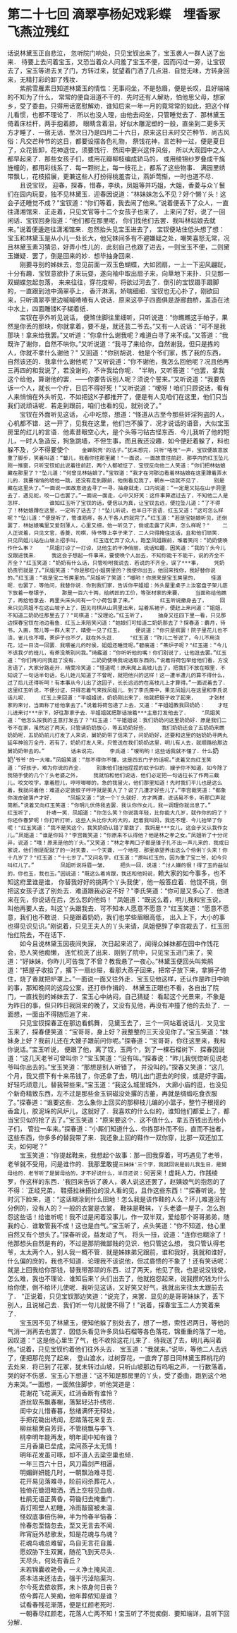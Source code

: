 # 第二十七回  滴翠亭杨妃戏彩蝶　埋香冢飞燕泣残红


话说林黛玉正自悲泣，    忽听院门响处，只见宝钗出来了，宝玉袭人一群人送了出来．    待要上去问着宝玉，又恐当着众人问羞了宝玉不便，因而闪过一旁，让宝钗去了，宝玉等进去关了门，方转过来，犹望着门洒了几点泪．自觉无味，方转身回来，无精打彩的卸了残妆．    
　　紫鹃雪雁素日知道林黛玉的情性：无事闷坐，不是愁眉，便是长叹，且好端端的不知为了什么，    常常的便自泪道不干的．先时还有人解劝，怕他思父母，想家乡，受了委曲，只得用话宽慰解劝．谁知后来一年一月的竟常常的如此，把这个样儿看惯，也都不理论了．    所以也没人理，由他去闷坐，只管睡觉去了．那林黛玉倚着床栏杆，两手抱着膝，    眼睛含着泪，好似木雕泥塑的一般，直坐到二更多天方才睡了．一宿无话．至次日乃是四月二十六日，原来这日未时交芒种节．尚古风俗：凡交芒种节的这日，都要设摆各色礼物，    祭饯花神，言芒种一过，便是夏日了，众花皆卸，花神退位，须要饯行．然闺中更兴这件风俗，    所以大观园中之人都早起来了．那些女孩子们，或用花瓣柳枝编成轿马的，    或用绫锦纱罗叠成干旄旌幢的，都用彩线系了．每一颗树上，每一枝花上，都系了这些物事．    满园里绣带飘し，花枝招展，更兼这些人打扮得桃羞杏让，燕妒莺惭，一时也道不尽．    
　　且说宝钗，    迎春，探春，惜春，李纨，凤姐等并巧姐，大姐，香菱与众丫鬟们在园内玩耍，独不见林黛玉．迎春因说道：“林妹妹怎么不见？好个懒丫头！这会子还睡觉不成？"宝钗道：“你们等着，我去闹了他来。”说着便丢下了众人，一直往潇湘馆来．正走着，只见文官等十二个女孩子也来了，    上来问了好，说了一回闲话．宝钗回身指道：“他们都在那里呢，    你们找他们去罢．我叫林姑娘去就来。”说着便逶迤往潇湘馆来．忽然抬头见宝玉进去了，    宝钗便站住低头想了想：宝玉和林黛玉是从小儿一处长大，他兄妹间多有不避嫌疑之处，嘲笑喜怒无常，况且林黛玉素习猜忌，好弄小性儿的．此刻自己也跟了进去，一则宝玉不便，二则黛玉嫌疑．罢了，倒是回来的妙．想毕抽身回来．    
　　刚要寻别的姊妹去，忽见前面一双玉色蝴蝶，大如团扇，一上一下迎风翩跹，十分有趣．宝钗意欲扑了来玩耍，遂向袖中取出扇子来，向草地下来扑．只见那一双蝴蝶忽起忽落，    来来往往，穿花度柳，将欲过河去了．倒引的宝钗蹑手蹑脚的，一直跟到池中滴翠亭上，    香汗淋漓，娇喘细细．宝钗也无心扑了，刚欲回来，只听滴翠亭里边嘁嘁喳喳有人说话．原来这亭子四面俱是游廊曲桥，盖造在池中水上，四面雕镂К子糊着纸．    
　　宝钗在亭外听见说话，    便煞住脚往里细听，只听说道：“你瞧瞧这手帕子，果然是你丢的那块，你就拿着，要不是，就还芸二爷去。”又有一人说话：“可不是我那块！拿来给我罢。”又听道：“你拿什么谢我呢？难道白寻了来不成。”又答道：“我既许了谢你，自然不哄你。”又听说道：“我寻了来给你，自然谢我，但只是拣的人，你就不拿什么谢他？"    又回道：“你别胡说．他是个爷们家，拣了我的东西，自然该还的．我拿什么谢他呢？"又听说道：“你不谢他，我怎么回他呢？况且他再三再四的和我说了，若没谢的，不许我给你呢．    "半晌，又听答道：“也罢，拿我这个给他，算谢他的罢．——你要告诉别人呢？须说个誓来。”又听说道：“我要告诉一个人，就长一个疔，日后不得好死！"又听说道：“嗳呀！咱们只顾说话，看有人来悄悄在外头听见．不如把这К子都推开了，便是有人见咱们在这里，他们只当我们说顽话呢．若走到跟前，咱们也看的见，就别说了。”    
　　宝钗在外面听见这话，    心中吃惊，想道：“怪道从古至今那些奸淫狗盗的人，心机都不错．这一开了，见我在这里，他们岂不臊了．况才说话的语音，大似宝玉房里的红儿的言语．他素昔眼空心大，是个头等刁钻古怪东西．今儿我听了他的短儿，一时人急造反，狗急跳墙，不但生事，而且我还没趣．如今便赶着躲了，料也躲不及，少不得要使个`    金蝉脱壳'的法子。”犹未想完，只听"咯吱"一声，宝钗便故意放重了脚步，笑着叫道：“颦儿，我看你往那里藏！"一面说，一面故意往前赶．那亭内的红玉坠儿刚一推窗，只听宝钗如此说着往前赶，两个人都唬怔了．宝钗反向他二人笑道：“你们把林姑娘藏在那里了？"坠儿道：“何曾见林姑娘了。”宝钗道：“我才在河那边看着林姑娘在这里蹲着弄水儿的．我要悄悄的唬他一跳，还没有走到跟前，他倒看见我了，朝东一绕就不见了．    别是藏在这里头了。”一面说一面故意进去寻了一寻，抽身就走，口内说道：“一定是又钻在山子洞里去了．遇见蛇，咬一口也罢了。”一面说一面走，心中又好笑：这件事算遮过去了，不知他二人是怎样．    
　　谁知红玉听了宝钗的话，便信以为真，让宝钗去远，便拉坠儿道：“了不得了！林姑娘蹲在这里，一定听了话去了！"坠儿听说，也半日不言语．红玉又道：“这可怎么样呢？"坠儿道：“便是听了，管谁筋疼，各人干各人的就完了。”红玉道：“若是宝姑娘听见，还倒罢了．林姑娘嘴里又爱刻薄人，心里又细，他一听见了，倘或走露了风声，怎么样呢？"    二人正说着，只见文官，香菱，司棋，待书等上亭子来了．二人只得掩住这话，且和他们顽笑．    
　　只见凤姐儿站在山坡上招手叫，    红玉连忙弃了众人，跑至凤姐跟前，堆着笑问：“奶奶使唤作什么事？    "凤姐打谅了一打谅，见他生的干净俏丽，说话知趣，因笑道：“我的丫头今儿没跟进我来．    我这会子想起一件事来，要使唤个人出去，不知你能干不能干，说的齐全不齐全？"红玉笑道：“奶奶有什么话，只管吩咐我说去．若说的不齐全，误了***事，    凭奶奶责罚就是了。”凤姐笑道：“你是那位小姐房里的？我使你出去，他回来找你，我好替你说的。”红玉道：“我是宝二爷房里的。”凤姐听了笑道：“嗳哟！你原来是宝玉房里的，    怪道呢．也罢了，等他问，我替你说．你到我们家，告诉你平姐姐：外头屋里桌子上汝窑盘子架儿底下放着一卷银子，    那是一百六十两，给绣匠的工价，等张材家的来要，    当面称给他瞧了，再给他拿去．再里头床头间有一个小荷包拿了来。”    
　　红玉听说撤身去了，    回来只见凤姐不在这山坡子上了．因见司棋从山洞里出来，站着系裙子，便赶上来问道：“姐姐，不知道二奶奶往那里去了？"司棋道：“没理论。”红玉听了，    抽身又往四下里一看，只见那边探春宝钗在池边看鱼．红玉上来陪笑问道：“姑娘们可知道二奶奶那去了？探春道：麝月，待书，入画，莺儿等一群人来了．晴雯一见了红玉，    便说道：“你只是疯罢！院子里花儿也不浇，雀儿也不喂，茶炉子也不グ，就在外头逛．    "红玉道：“昨儿二爷说了，今儿不用浇花，过一日浇一回罢．我喂雀儿的时侯，姐姐还睡觉呢。”碧痕道：“茶炉子呢？"红玉道：“今儿不该我グ的班儿，有茶没茶别问我。”绮霰道：“你听听他的嘴！你们别说了，让他逛去罢。”红玉道：“你们再问问我逛了没有．    二奶奶使唤我说话取东西的。”说着将荷包举给他们看，方没言语了，大家分路走开．晴雯冷笑道：“怪道呢！原来爬上高枝儿去了，把我们不放在眼里．不知说了一句话半句话，名儿姓儿知道了不曾呢，就把他兴的这样！这一遭半遭儿的算不得什么，过了后儿还得听呵！有本事从今儿出了这园子，长长远远的在高枝儿上才算得。”一面说着去了．    
　　这里红玉听说，不便分证，只得忍着气来找凤姐儿．到了李氏房中，果见凤姐儿在这里和李氏说话儿呢．    红玉上来回道：“平姐姐说，奶奶刚出来了，他就把银子收了起来，    才张材家的来讨，当面称了给他拿去了。”说着将荷包递了上去，又道：“平姐姐教我回奶奶：    才旺儿进来讨***示下，好往那家子去．平姐姐就把那话按着***主意打发他去了．    "凤姐笑道：“他怎么按我的主意打发去了？"红玉道：“平姐姐说：我们奶奶问这里奶奶好．原是我们二爷不在家，虽然迟了两天，只管请奶奶放心．等五奶奶好些，    我们奶奶还会了五奶奶来瞧奶奶呢．五奶奶前儿打发了人来说，舅奶奶带了信来了，问奶奶好，还要和这里的姑奶奶寻两丸延年神验万全丹．若有了，奶奶打发人来，只管送在我们奶奶这里．明儿有人去，就顺路给那边舅奶奶带去的。”    
　　话未说完，    李氏道：“嗳哟哟！这些话我就不懂了．什么`奶奶'`爷爷'的一大堆。”凤姐笑道：“怨不得你不懂，这是四五门子的话呢。”说着又向红玉笑道：“好孩子，难为你说的齐全．    别象他们扭扭捏捏的蚊子似的．嫂子你不知道，如今除了我随手使的几个丫头老婆之外，    我就怕和他们说话．他们必定把一句话拉长了作两三截儿，咬文咬字，拿着腔儿，哼哼唧唧的，急的我冒火，他们那里知道！先时我们平儿也是这么着，我就问着他：难道必定装蚊子哼哼就是美人了？说了几遭才好些儿了。”李宫裁笑道：“都象你泼皮破落户才好．    "凤姐又道：“这一个丫头就好．方才两遭，说话虽不多，听那口声就简断。”说着又向红玉笑道：“你明儿伏侍我去罢．我认你作女儿，我一调理你就出息了。”    
　　红玉听了，    扑哧一笑．凤姐道：“你怎么笑？你说我年轻，比你能大几岁，就作你的妈了？你还作春梦呢！你打听打听，这些人头比你大的大的，赶着我叫妈，我还不理．今儿抬举了你呢！"红玉笑道：“我不是笑这个，我笑奶奶认错了辈数了．我妈是***女儿，这会子又认我作女儿。”凤姐道：“谁是你妈？"李宫裁笑道：“你原来不认得他？他是林之孝之女。”凤姐听了十分诧异，说道：“哦！原来是他的丫头。”又笑道：“林之孝两口子都是锥子扎不出一声儿来的．我成日家说，他们倒是配就了的一对夫妻，一个天聋，一个地哑．那里承望养出这么个伶俐丫头来！你十几岁了？"红玉道：“十七岁了。”又问名字，红玉道：“原叫红玉的，因为重了宝二爷，如今只叫红儿了。”    
　　凤姐听说将眉一皱，    把头一回，说道：“讨人嫌的很！得了玉的益似的，你也玉，我也玉。”因说道：“既这么着肯跟，我还和他妈说，`赖大家的如今事多，也不知这府里谁是谁，    你替我好好的挑两个丫头我使'，他一般答应着．他饶不挑，倒把这女孩子送了别处去．难道跟我必定不好？"李氏笑道：“你可是又多心了．他进来在先，你说话在后，怎么怨的他妈！    "凤姐道：“既这么着，明儿我和宝玉说，叫他再要人去，叫这丫头跟我去．可不知本人愿意不愿意？"红玉笑道：“愿意不愿意，我们也不敢说．只是跟着奶奶，我们也学些眉眼高低，    出入上下，大小的事也得见识见识。”刚说着，只见王夫人的丫头来请，凤姐便辞了李宫裁去了．红玉回怡红院去，不在话下．    
　　如今且说林黛玉因夜间失寐，    次日起来迟了，闻得众姊妹都在园中作饯花会，恐人笑他痴懒，    连忙梳洗了出来．刚到了院中，只见宝玉进门来了，笑道：“好妹妹，你昨儿可告我了不曾？教我悬了一夜心。”林黛玉便回头叫紫鹃道：“把屋子收拾了，撂下一扇纱屉，看那大燕子回来，把帘子放下来，拿狮子倚住，烧了香就把炉罩上。”一面说一面又往外走．宝玉见他这样，还认作是昨日中晌的事，那知晚间的这段公案，还打恭作揖的．    林黛玉正眼也不看，各自出了院门，一直找别的姊妹去了．宝玉心中纳闷，自己猜疑：    看起这个光景来，不象是为昨日的事，但只昨日我回来的晚了，又没有见他，再没有冲撞了他的去处了．一面想，一面由不得随后追了来．    
　　只见宝钗探春正在那边看鹤舞，    见黛玉去了，三个一同站着说话儿．又见宝玉来了，探春便笑道：“宝哥哥，身上好？我整整的三天没见你了。”宝玉笑道：“妹妹身上好？我前儿还在大嫂子跟前问你呢。”探春道：“宝哥哥，你往这里来，我和你说话。”宝玉听说，    便跟了他，离了钗，玉两个，到了一棵石榴树下．探春因说道：“这几天老爷可曾叫你？"宝玉笑道：“没有叫。”探春说：“昨儿我恍惚听见说老爷叫你出去的。”宝玉笑道：“那想是别人听错了，    并没叫的。”探春又笑道：“这几个月，我又攒下有十来吊钱了，你还拿了去，明儿出门逛去的时侯，或是好字画，好轻巧顽意儿，替我带些来。”宝玉道：“我这么城里城外，    大廊小庙的逛，也没见个新奇精致东西，左不过是那些金玉铜磁没处撂的古董，再就是绸缎吃食衣服了。”探春道：“谁要这些．怎么象你上回买的那柳枝儿编的小篮子，整竹子根抠的香盒儿，胶泥垛的风炉儿，这就好了．我喜欢的什么似的，谁知他们都爱上了，都当宝贝似的抢了去了。”宝玉笑道：“原来要这个．这不值什么，拿五百钱出去给小子们，    管拉一车来。”探春道：“小厮们知道什么．你拣那朴而不俗，直而不拙者，这些东西，你多多的替我带了来．我还象上回的鞋作一双你穿，比那一双还加工夫，如何呢？”    
　　宝玉笑道：“你提起鞋来，我想起个故事：那一回我穿着，可巧遇见了老爷，老爷就不受用，问是谁作的．我那里敢提`三妹妹'三个字，我就回说是前儿我生日，是舅母给的．老爷听了是舅母给的，才不好说什么，半日还说：`何苦来！虚耗人力，作践绫罗，作这样的东西．'我回来告诉了袭人，袭人说这还罢了，赵姨娘气的抱怨的了不得：`正经兄弟，    鞋搭拉袜搭拉的没人看的见，且作这些东西！'"探春听说，登时沉下脸来，道：“这话糊涂到什么田地！怎么我是该作鞋的人么？环儿难道没有分例的，没有人的？一般的衣裳是衣裳，    鞋袜是鞋袜，丫头老婆一屋子，怎么抱怨这些话！给谁听呢！我不过是闲着没事儿，作一双半双，爱给那个哥哥弟弟，随我的心．谁敢管我不成！这也是白气。”宝玉听了，点头笑道：“你不知道，他心里自然又有个想头了。”探春听说，益发动了气，    将头一扭，说道：“连你也糊涂了！他那想头自然是有的，不过是那阴微鄙贱的见识．他只管这么想，    我只管认得老爷，太太两个人，别人我一概不管．就是姊妹弟兄跟前，谁和我好，我就和谁好，什么偏的庶的，我也不知道．论理我不该说他，但忒昏愦的不象了！还有笑话呢：就是上回我给你那钱，替我带那顽的东西．过了两天，他见了我，也是说没钱使，    怎么难，我也不理论．谁知后来丫头们出去了，他就抱怨起来，说我攒的钱为什么给你使，倒不给环儿使呢．我听见这话，又好笑又好气，我就出来往太太跟前去了．    "正说着，只见宝钗那边笑道：“说完了，来罢．显见的是哥哥妹妹了，丢下别人，且说梯己去．我们听一句儿就使不得了！"说着，探春宝玉二人方笑着来了．    
　　宝玉因不见了林黛玉，便知他躲了别处去了，想了一想，索性迟两日，等他的气消一消再去也罢了．因低头看见许多凤仙石榴等各色落花，锦重重的落了一地，因叹道：“    这是他心里生了气，也不收拾这花儿来了．待我送了去，明儿再问着他。”说着，只见宝钗约着他们往外头去．    宝玉道：“我就来。”说毕，等他二人去远了，便把那花兜了起来，    登山渡水，过树穿花，一直奔了那日同林黛玉葬桃花的去处来．将已到了花冢，犹未转过山坡，只听山坡那边有呜咽之声，一行数落着，哭的好不伤感．宝玉心下想道：“这不知是那房里的丫头，受了委曲，跑到这个地方来哭。”一面想，一面煞住脚步，听他哭道是：    
　　花谢花飞花满天，红消香断有谁怜？    
　　游丝软系飘春榭，落絮轻沾扑绣帘．    
　　闺中女儿惜春暮，愁绪满怀无释处，    
　　手把花锄出绣闺，忍踏落花来复去．    
　　柳丝榆荚自芳菲，不管桃飘与李飞．    
　　桃李明年能再发，明年闺中知有谁？    
　　三月香巢已垒成，梁间燕子太无情！    
　　明年花发虽可啄，却不道人去梁空巢也倾．    
　　一年三百六十日，风刀霜剑严相逼，    
　　明媚鲜妍能几时，一朝飘泊难寻觅．    
　　花开易见落难寻，阶前闷杀葬花人，    
　　独倚花锄泪暗洒，洒上空枝见血痕．    
　　杜鹃无语正黄昏，荷锄归去掩重门．    
　　青灯照壁人初睡，冷雨敲窗被未温．    
　　怪奴底事倍伤神，半为怜春半恼春：    
　　怜春忽至恼忽去，至又无言去不闻．    
　　昨宵庭外悲歌发，知是花魂与鸟魂？    
　　花魂鸟魂总难留，鸟自无言花自羞．    
　　愿奴胁下生双翼，随花飞到天尽头．    
　　天尽头，何处有香丘？    
　　未若锦囊收艳骨，一え净土掩风流．    
　　质本洁来还洁去，强于污淖陷渠沟．    
　　尔今死去侬收葬，未卜侬身何日丧？    
　　侬今葬花人笑痴，他年葬侬知是谁？    
　　试看春残花渐落，便是红颜老死时．    
　　一朝春尽红颜老，花落人亡两不知！宝玉听了不觉痴倒．要知端详，且听下回分解．



